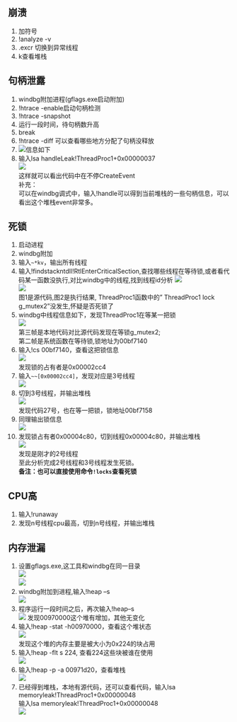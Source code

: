 ## 崩溃
1. 加符号
2. !analyze -v
3. .excr 切换到异常线程
4. k查看堆栈

## 句柄泄露
1. windbg附加进程(gflags.exe启动附加)
2. !htrace -enable启动句柄检测
3. !htrace -snapshot
4. 运行一段时间，待句柄数升高
5. break
6. !htrace -diff 可以查看哪些地方分配了句柄没释放
7. ![信息如下](https://github.com/ashenone0917/image/blob/main/L3Byb3h5L2h0dHBzL2ltZy1ibG9nLmNzZG4ubmV0LzIwMTgwMTI1MTUxMTU4ODg0P3dhdGVybWFyay8yL3RleHQvYUhSMGNEb3ZMMkpzYjJjdVkzTmtiaTV1WlhRdmVuRjNYelF4T0RFPS9mb250LzVhNkw1TDJUL2ZvbnRzaXplLzQwMC9maWxsL0kwSkJRa0ZDT.png)
8. 输入lsa handleLeak!ThreadProc1+0x00000037  
![](https://github.com/ashenone0917/image/blob/main/L3Byb3h5L2h0dHBzL2ltZy1ibG9nLmNzZG4ubmV0LzIwMTgwMTI1MTUxMjIzNTMwP3dhdGVybWFyay8yL3RleHQvYUhSMGNEb3ZMMkpzYjJjdVkzTmtiaTV1WlhRdmVuRjNYelF4T0RFPS9mb250LzVhNkw1TDJUL2ZvbnRzaXplLzQwMC9maWxsL0kwSkJRa0ZDTUE9PS9kaXNzb2x2ZS83MC9ncmF2aX.png)  
这样就可以看出代码中在不停CreateEvent  
补充：  
可以在windbg调式中，输入!handle可以得到当前堆栈的一些句柄信息，可以看出这个堆栈event非常多。  
## 死锁
1. 启动进程
2. windbg附加
3. 输入```~*kv```，输出所有线程
4. 输入!findstackntdll!RtlEnterCriticalSection,查找哪些线程在等待锁,或者看代码某一函数没执行,对比windbg中的线程,找到线程id分析
![](https://github.com/ashenone0917/image/blob/main/L3Byb3h5L2h0dHBzL2ltZy1ibG9nLmNzZG4ubmV0LzIwMTgwMTI1MTUxMzAyNjcwP3dhdGVybWFyay8yL3RleHQvYUhSMGNEb3ZMMkpzYjJjdVkzTmtiaTV1WlhRdmVuRjNYelF4T0RFPS9mb250LzVhNkw1TDJUL2ZvbnRzaXplLzQwMC9maWxsL0kwSkJRa0ZDTUE9PS9kaXNzb2x2ZS83MC9ncmF2aX.png)  
![](https://github.com/ashenone0917/image/blob/main/L3Byb3h5L2h0dHBzL2ltZy1ibG9nLmNzZG4ubmV0LzIwMTgwMTI1MTUxMzEyMjc1P3dhdGVybWFyay8yL3RleHQvYUhSMGNEb3ZMMkpzYjJjdVkzTmtiaTV1WlhRdmVuRjNYelF4T0RFPS9mb250LzVhNkw1TDJUL2ZvbnRzaXplLzQwMC9maWxsL0kwSkJRa0ZDTUE9PS9kaXNzb2x2ZS83MC9ncmF2aX.png)  
图1是源代码,图2是执行结果, ThreadProc1函数中的” ThreadProc1 lock g_mutex2”没发生,怀疑是否死锁了
5. windbg中线程信息如下，发现ThreadProc1在等某一把锁  
![](https://github.com/ashenone0917/image/blob/main/L3Byb3h5L2h0dHBzL2ltZy1ibG9nLmNzZG4ubmV0LzIwMTgwMTI1MTUxMzM2NTYzP3dhdGVybWFyay8yL3RleHQvYUhSMGNEb3ZMMkpzYjJjdVkzTmtiaTV1WlhRdmVuRjNYelF4T0RFPS9mb250LzVhNkw1TDJUL2ZvbnRzaXplLzQwMC9maWxsL0kwSkJRa0ZDTUE9PS9kaXNzb2x2ZS83MC9ncmF2aX.png)  
第三帧是本地代码对比源代码发现在等锁g_mutex2;  
第二帧是系统函数在等待锁,锁地址为00bf7140  
6. 输入!cs 00bf7140，查看这把锁信息  
![](https://github.com/ashenone0917/image/blob/main/L3Byb3h5L2h0dHBzL2ltZy1ibG9nLmNzZG4ubmV0LzIwMTgwMTI1MTUxMzU0NTg2P3dhdGVybWFyay8yL3RleHQvYUhSMGNEb3ZMMkpzYjJjdVkzTmtiaTV1WlhRdmVuRjNYelF4T0RFPS9mb250LzVhNkw1TDJUL2ZvbnRzaXplLzQwMC9maWxsL0kwSkJRa0ZDTUE9PS9kaXNzb2x2ZS83MC9ncmF2aX.png)  
发现锁的占有者是0x00002cc4
7. 输入```~~[0x00002cc4]```，发现对应是3号线程  
![](https://github.com/ashenone0917/image/blob/main/L3Byb3h5L2h0dHBzL2ltZy1ibG9nLmNzZG4ubmV0LzIwMTgwMTI1MTUxNDEwMTk0P3dhdGVybWFyay8yL3RleHQvYUhSMGNEb3ZMMkpzYjJjdVkzTmtiaTV1WlhRdmVuRjNYelF4T0RFPS9mb250LzVhNkw1TDJUL2ZvbnRzaXplLzQwMC9maWxsL0kwSkJRa0ZDTUE9PS9kaXNzb2x2ZS83MC9ncmF2aX.png)  
8. 切到3号线程，并输出堆栈  
![](https://github.com/ashenone0917/image/blob/main/L3Byb3h5L2h0dHBzL2ltZy1ibG9nLmNzZG4ubmV0LzIwMTgwMTI1MTUxNDIwMjY0P3dhdGVybWFyay8yL3RleHQvYUhSMGNEb3ZMMkpzYjJjdVkzTmtiaTV1WlhRdmVuRjNYelF4T0RFPS9mb250LzVhNkw1TDJUL2ZvbnRzaXplLzQwMC9maWxsL0kwSkJRa0ZDTUE9PS9kaXNzb2x2ZS83MC9ncmF2aX.png)  
发现代码27号，也在等一把锁，锁地址00bf7158
9. 同理输出锁信息  
![](https://github.com/ashenone0917/image/blob/main/L3Byb3h5L2h0dHBzL2ltZy1ibG9nLmNzZG4ubmV0LzIwMTgwMTI1MTUxNDQ1NzM5P3dhdGVybWFyay8yL3RleHQvYUhSMGNEb3ZMMkpzYjJjdVkzTmtiaTV1WlhRdmVuRjNYelF4T0RFPS9mb250LzVhNkw1TDJUL2ZvbnRzaXplLzQwMC9maWxsL0kwSkJRa0ZDTUE9PS9kaXNzb2x2ZS83MC9ncmF2aX.png)  
10. 发现锁占有者0x00004c80，切到线程0x00004c80，并输出堆栈  
![](https://github.com/ashenone0917/image/blob/main/L3Byb3h5L2h0dHBzL2ltZy1ibG9nLmNzZG4ubmV0LzIwMTgwMTI1MTUxNTAwMzM5P3dhdGVybWFyay8yL3RleHQvYUhSMGNEb3ZMMkpzYjJjdVkzTmtiaTV1WlhRdmVuRjNYelF4T0RFPS9mb250LzVhNkw1TDJUL2ZvbnRzaXplLzQwMC9maWxsL0kwSkJRa0ZDTUE9PS9kaXNzb2x2ZS83MC9ncmF2aX.png)  
发现是刚才的2号线程  
至此分析完成2号线程和3号线程发生死锁。  
**备注：也可以直接使用命令```!locks```查看死锁**
## CPU高
1. 输入!runaway
2. 发现n号线程cpu最高，切到n号线程，并输出堆栈

## 内存泄漏
1. 设置gflags.exe,这工具和windbg在同一目录   
![](https://github.com/ashenone0917/image/blob/main/L3Byb3h5L2h0dHBzL2ltZy1ibG9nLmNzZG4ubmV0LzIwMTgwMTI1MTUxNTU1NDQ4P3dhdGVybWFyay8yL3RleHQvYUhSMGNEb3ZMMkpzYjJjdVkzTmtiaTV1WlhRdmVuRjNYelF4T0RFPS9mb250LzVhNkw1TDJUL2ZvbnRzaXplLzQwMC9maWxsL0kwSkJRa0ZDTUE9PS9kaXNzb2x2ZS83MC9ncmF2aX.png)  
![](https://github.com/ashenone0917/image/blob/main/L3Byb3h5L2h0dHBzL2ltZy1ibG9nLmNzZG4ubmV0LzIwMTgwMTI1MTUxNjA0ODQzP3dhdGVybWFyay8yL3RleHQvYUhSMGNEb3ZMMkpzYjJjdVkzTmtiaTV1WlhRdmVuRjNYelF4T0RFPS9mb250LzVhNkw1TDJUL2ZvbnRzaXplLzQwMC9maWxsL0kwSkJRa0ZDTUE9PS9kaXNzb2x2ZS83MC9ncmF2aX.png)  
2. windbg附加到进程,输入!heap –s  
![](https://github.com/ashenone0917/image/blob/main/L3Byb3h5L2h0dHBzL2ltZy1ibG9nLmNzZG4ubmV0LzIwMTgwMTI1MTUxNjI3MzgzP3dhdGVybWFyay8yL3RleHQvYUhSMGNEb3ZMMkpzYjJjdVkzTmtiaTV1WlhRdmVuRjNYelF4T0RFPS9mb250LzVhNkw1TDJUL2ZvbnRzaXplLzQwMC9maWxsL0kwSkJRa0ZDTUE9PS9kaXNzb2x2ZS83MC9ncmF2aX.png)
3. 程序运行一段时间之后，再次输入!heap–s  
![](https://github.com/ashenone0917/image/blob/main/L3Byb3h5L2h0dHBzL2ltZy1ibG9nLmNzZG4ubmV0LzIwMTgwMTI1MTUxNjM2NjUxP3dhdGVybWFyay8yL3RleHQvYUhSMGNEb3ZMMkpzYjJjdVkzTmtiaTV1WlhRdmVuRjNYelF4T0RFPS9mb250LzVhNkw1TDJUL2ZvbnRzaXplLzQwMC9maWxsL0kwSkJRa0ZDTUE9PS9kaXNzb2x2ZS83MC9ncmF2aX.png)
发现00970000这个堆有增加，其他无变化
4. 输入!heap -stat -h00970000，查看这个堆状态  
![](https://github.com/ashenone0917/image/blob/main/L3Byb3h5L2h0dHBzL2ltZy1ibG9nLmNzZG4ubmV0LzIwMTgwMTI1MTUxNjQ2NTUzP3dhdGVybWFyay8yL3RleHQvYUhSMGNEb3ZMMkpzYjJjdVkzTmtiaTV1WlhRdmVuRjNYelF4T0RFPS9mb250LzVhNkw1TDJUL2ZvbnRzaXplLzQwMC9maWxsL0kwSkJRa0ZDTUE9PS9kaXNzb2x2ZS83MC9ncmF2aX.png)  
发现这个堆的内存主要是被大小为0x224的块占用
5. 输入!heap -flt s 224, 查看224这些块被谁在使用  
![](https://github.com/ashenone0917/image/blob/main/L3Byb3h5L2h0dHBzL2ltZy1ibG9nLmNzZG4ubmV0LzIwMTgwMTI1MTUxNzA3NzUzP3dhdGVybWFyay8yL3RleHQvYUhSMGNEb3ZMMkpzYjJjdVkzTmtiaTV1WlhRdmVuRjNYelF4T0RFPS9mb250LzVhNkw1TDJUL2ZvbnRzaXplLzQwMC9maWxsL0kwSkJRa0ZDTUE9PS9kaXNzb2x2ZS83MC9ncmF2aX.png)  
6. 输入!heap -p -a 00971d20，查看堆栈  
![](https://github.com/ashenone0917/image/blob/main/L3Byb3h5L2h0dHBzL2ltZy1ibG9nLmNzZG4ubmV0LzIwMTgwMTI1MTUxNzE0OTcyP3dhdGVybWFyay8yL3RleHQvYUhSMGNEb3ZMMkpzYjJjdVkzTmtiaTV1WlhRdmVuRjNYelF4T0RFPS9mb250LzVhNkw1TDJUL2ZvbnRzaXplLzQwMC9maWxsL0kwSkJRa0ZDTUE9PS9kaXNzb2x2ZS83MC9ncmF2aX.png)
7. 已经得到堆栈，本地有源代码，还可以查看代码，输入lsa memoryleak!ThreadProc1+0x00000048  
输入lsa memoryleak!ThreadProc1+0x00000048  
![](https://github.com/ashenone0917/image/blob/main/L3Byb3h5L2h0dHBzL2ltZy1ibG9nLmNzZG4ubmV0LzIwMTgwMTI1MTUxNzQyNDE3P3dhdGVybWFyay8yL3RleHQvYUhSMGNEb3ZMMkpzYjJjdVkzTmtiaTV1WlhRdmVuRjNYelF4T0RFPS9mb250LzVhNkw1TDJUL2ZvbnRzaXplLzQwMC9maWxsL0kwSkJRa0ZDTUE9PS9kaXNzb2x2ZS83MC9ncmF2aX.png)

